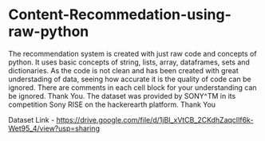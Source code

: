 # Content-Recommedation-using-raw-python

The recommendation system is created with just raw code and concepts of python. It uses basic concepts of string, lists, array, dataframes, sets and dictionaries.
As the code is not clean and has been created with great understading of data, seeing how accurate it is the quality of code can be ignored. There are comments in each cell block for your understanding can be ignored. Thank You. The dataset was provided by SONY^TM in its competition Sony RISE on the hackerearth platform. Thank You

Dataset Link - https://drive.google.com/file/d/1jBI_xVtCB_2CKdhZaqclIf6k-Wet95_4/view?usp=sharing
